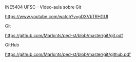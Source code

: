 
INE5404 UFSC - Vídeo-aula sobre Git

  https://www.youtube.com/watch?v=gDXVbTRHGUI

Git

  https://github.com/Marlonts/ped-st/blob/master/git/git.pdf

GitHub

  https://github.com/Marlonts/ped-st/blob/master/git/github.pdf
